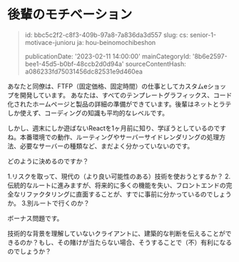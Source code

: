 後輩のモチベーション
==========

> id: bbc5c2f2-c8f3-409b-97a8-7a836da3d557
> slug:
> 	cs: senior-1-motivace-junioru
> 	ja: hou-beinomochibeshon
> 
> publicationDate: '2023-02-11 14:00:00'
> mainCategoryId: '8b6e2597-bee1-45d5-b0bf-48ccb2d0d94a'
> sourceContentHash: a086233fd75031456dc82531e9d460ea

あなたと同僚は、FTFP（固定価格、固定時間）の仕事としてカスタムeショップを開発しています。 あなたは、すべてのテンプレートグラフィックス、コード化されたホームページと製品の詳細の準備ができています。後輩はネットとラテしか使えず、コーディングの知識も平均的なレベルです。

しかし、週末にしか遊ばないReactを1ヶ月前に知り、学ぼうとしているのですね。本番環境での動作、ルーティングやサーバーサイドレンダリングの処理方法、必要なサーバーの種類など、まだよく分かっていないのです。

どのように決めるのですか？

1.リスクを取って、現代の（より良い可能性のある）技術を使おうとするか？
2.伝統的なルートに進みますが、将来的に多くの機能を失い、フロントエンドの完全なリファクタリングに直面することが、すでに事前に分かっているのでしょうか。
3.別ルートで行くのか？

ボーナス問題です。

技術的な背景を理解していないクライアントに、建築的な判断を伝えることができるのか？もし、その賭けが当たらない場合、そうすることで（不）有利になるのでしょうか？
